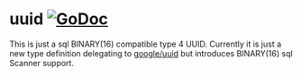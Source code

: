 # uuid [![GoDoc](https://godoc.org/github.com/golangee/uuid?status.svg)](http://godoc.org/github.com/golangee/uuid)
This is just a sql BINARY(16) compatible type 4 UUID. Currently it is just a new type definition
delegating to [google/uuid](https://github.com/google/uuid) but introduces BINARY(16) sql Scanner support.
